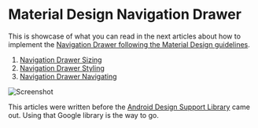 # Material Design Navigation Drawer

This is showcase of what you can read in the next articles about how to implement the [Navigation Drawer following the Material Design guidelines](https://goo.gl/qpKNsR).

1. [Navigation Drawer Sizing](http://goo.gl/Zc3kMT)
2. [Navigation Drawer Styling](http://goo.gl/rTS3MF)
3. [Navigation Drawer Navigating](https://medium.com/@sotti/material-design-navigation-drawer-iii-navigating-c30dde2132cc)

![Screenshot](https://dl.dropboxusercontent.com/u/83259317/Images/MD%20Nav%20Drawer.png)

This articles were written before the [Android Design Support Library](http://goo.gl/GgLTjB) came out. Using that Google library is the way to go.



